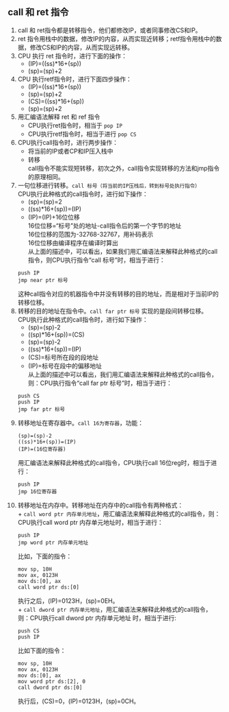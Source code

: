 ## call 和 ret 指令     
1.  call 和 ret指令都是转移指令，他们都修改IP，或者同事修改CS和IP。      
2.  ret 指令用栈中的数据，修改IP的内容，从而实现近转移；retf指令用栈中的数据，修改CS和IP的内容，从而实现远转移。    
3.  CPU 执行 ret 指令时，进行下面的操作：   
    + (IP)=((ss)*16+(sp))     
    + (sp)=(sp)+2      
4.  CPU 执行retf指令时，进行下面四步操作：      
    + (IP)=((ss)*16+(sp))     
    + (sp)=(sp)+2     
    + (CS)=((ss)*16+(sp))     
    + (sp)=(sp)+2     
5.  用汇编语法解释 ret 和 ref 指令    
    + CPU执行ret指令时，相当于 `pop IP`   
    + CPU执行retf指令时，相当于进行 `pop CS`      
6.  CPU执行call指令时，进行两步操作：     
    + 将当前的IP或者CP和IP压入栈中      
    + 转移      
    call指令不能实现短转移，初次之外，call指令实现转移的方法和jmp指令的原理相同。       
7.  一句位移进行转移。`call 标号（将当前的IP压栈后，转到标号处执行指令）`   
    CPU执行此种格式的call指令时，进行如下操作：   
    + (sp)=(sp)=2     
    + ((ss)*16+(sp))=(IP)     
    + (IP)=(IP)+16位位移      
    16位位移=“标号”处的地址-call指令后的第一个字节的地址   
    16位位移的范围为-32768-32767，用补码表示    
    16位位移由编译程序在编译时算出      
    从上面的描述中，可以看出，如果我们用汇编语法来解释此种格式的call指令，则CPU执行指令“call 标号”时，相当于进行：    
    ```
    push IP
    jmp near ptr 标号
    ```
    这种call指令对应的机器指令中并没有转移的目的地址，而是相对于当前IP的转移位移。    
8.  转移的目的地址在指令中。`call far ptr 标号` 实现的是段间转移位移。      
    CPU执行此种格式的call指令时，进行如下操作：   
    + (sp)=(sp)-2     
    + ((sp)*16+(sp))=(CS)       
    + (sp)=(sp)-2
    + ((ss)*16+(sp))=(IP)     
    + (CS)=标号所在段的段地址     
    + (IP)=标号在段中的偏移地址       
    从上面的描述中可以看出，我们用汇编语法来解释此种格式的call指令，则：CPU执行指令“call far ptr 标号”时，相当于进行：      
    ```
    push CS
    push IP
    jmp far ptr 标号
    ```
9.  转移地址在寄存器中。`call 16为寄存器`，功能：     
    ```
    (sp)=(sp)-2
    ((ss)*16+(sp))=(IP)
    (IP)=(16位寄存器)
    ```
    用汇编语法来解释此种格式的call指令，CPU执行call 16位reg时，相当于进行：   
    ```
    push IP
    jmp 16位寄存器
    ```
10.  转移地址在内存中。转移地址在内存中的call指令有两种格式：      
    + `call word ptr 内存单元地址`，用汇编语法来解释此种格式的call指令，则：CPU执行call word ptr 内存单元地址时，相当于进行：    
      ```
      push IP
      jmp word ptr 内存单元地址
      ```
      比如，下面的指令：      
      ```
      mov sp, 10H
      mov ax, 0123H
      mov ds:[0], ax
      call word ptr ds:[0]
      ```
      执行之后，(IP)=0123H，(sp)=0EH。      
    + `call dword ptr 内存单元地址`，用汇编语法来解释此种格式的call指令，则：CPU执行call dword ptr 内存单元地址 时，相当于进行:     
      ```
      push CS
      push IP
      ```
      比如下面的指令：      
      ```
      mov sp, 10H
      mov ax, 0123H
      mov ds:[0], ax
      mov word ptr ds:[2], 0
      call dword ptr ds:[0]
      ```
      执行后，(CS)=0，(IP)=0123H，(sp)=0CH。      
